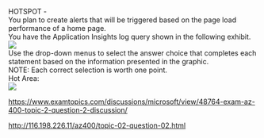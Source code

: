 HOTSPOT -<br/>You plan to create alerts that will be triggered based on the page load performance of a home page.<br/>You have the Application Insights log query shown in the following exhibit.<br/><img src="https://www.examtopics.com/assets/media/exam-media/04257/0003600001.png" class="in-exam-image"/><br/>Use the drop-down menus to select the answer choice that completes each statement based on the information presented in the graphic.<br/>NOTE: Each correct selection is worth one point.<br/>Hot Area:<br/><img src="https://www.examtopics.com/assets/media/exam-media/04257/0003700001.png" class="in-exam-image"/><br/><p><a href="https://www.examtopics.com/discussions/microsoft/view/48764-exam-az-400-topic-2-question-2-discussion/">https://www.examtopics.com/discussions/microsoft/view/48764-exam-az-400-topic-2-question-2-discussion/</a></p><p><a href="http://116.198.226.11/az400/topic-02-question-02.html">http://116.198.226.11/az400/topic-02-question-02.html</a></p><script src="https://giscus.app/client.js"                    data-repo="azsamples/az204"                    data-repo-id="R_kgDOMRXzDQ"                    data-category="General"                    data-category-id="DIC_kwDOMRXzDc4Cgi27"                    data-mapping="pathname"                    data-strict="1"                    data-reactions-enabled="0"                    data-emit-metadata="0"                    data-input-position="bottom"                    data-theme="preferred_color_scheme"                    data-lang="en"                    crossorigin="anonymous"                    async>                    </script>